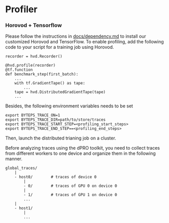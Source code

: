 # Profiler
### Horovod + Tensorflow
Please follow the instructions in [docs/dependency.md](./dependency.md) to install our customized Horovod and TensorFlow.
To enable profiling, add the following code to your script for a training job using Horovod.

```
recorder = hvd.Recorder()

@hvd.profile(recorder)
@tf.function
def benchmark_step(first_batch):
    ...
    with tf.GradientTape() as tape:
        ...
    tape = hvd.DistributedGradientTape(tape)
    ...
```

Besides, the following environment variables needs to be set
```
export BYTEPS_TRACE_ON=1
export BYTEPS_TRACE_DIR=path/to/store/traces
export BYTEPS_TRACE_START_STEP=<profiling_start_steps>
export BYTEPS_TRACE_END_STEP==<profiling_end_steps>
```
Then, launch the distributed trianing job on a cluster.


Before analyzing traces using the dPRO toolkit, you need to collect traces from different workers to one device and organize them in the following manner. 
```
global_traces/
    |
    - host0/        # traces of device 0
        |
        - 0/        # traces of GPU 0 on device 0
        |
        - 1/        # traces of GPU 1 on device 0
        ...
    |
    - host1/ 
        |
        ...
```